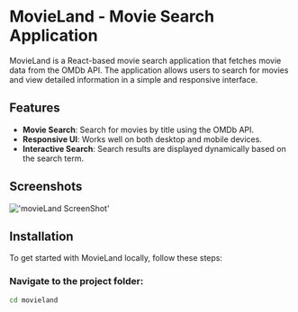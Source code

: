 # MovieLand - Movie Search Application

MovieLand is a React-based movie search application that fetches movie data from the OMDb API. The application allows users to search for movies and view detailed information in a simple and responsive interface.

## Features

- **Movie Search**: Search for movies by title using the OMDb API.
- **Responsive UI**: Works well on both desktop and mobile devices.
- **Interactive Search**: Search results are displayed dynamically based on the search term.

## Screenshots

!['movieLand ScreenShot']('./asset/movieLandScreenShot.png')
<!-- Add screenshots if available -->

## Installation

To get started with MovieLand locally, follow these steps:

### Navigate to the project folder:

```bash
cd movieland
